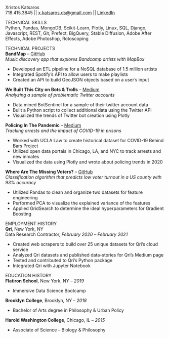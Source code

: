 Xristos Katsaros  
718.415.3845 || [x.katsaros.ds@gmail.com](mailto:x.katsaros@gmail.com) || [LinkedIn](https://www.linkedin.com/in/xristos-katsaros/)

TECHNICAL SKILLS  
Python, Pandas, MongoDB, Scikit-Learn, Plotly, Linux, SQL, Django, Javascript, REST, Git, Prefect, BigQuery, Stable Diffusion, Adobe After Effects, Adobe Photoshop, Rotoscoping

TECHNICAL PROJECTS  
**BandMap** – [GitHub](https://github.com/xxristoskk/bandmap)  
*Music discovery app that explores Bandcamp artists with MapBox*

* Developed an ETL pipeline for a NoSQL database of 1.5 million artists  
* Integrated Spotify’s API to allow users to make playlists  
* Created an API to build GeoJSON objects based on a user’s input

**We Built This City on Bots & Trolls** – [Medium](https://medium.com/qri-io/we-built-this-city-on-bots-trolls-905065758fd4)  
*Analyzing a sample of problematic Twitter accounts*

* Data mined BotSentinel for a sample of their twitter account data  
* Built a Python script to collect additional data using the Twitter API  
* Visualized the trends of Twitter bot creation using Plotly

**Policing In The Pandemic** – [Medium](https://medium.com/qri-io/policing-in-the-pandemic-45448687714b)  
*Tracking arrests and the impact of COVID-19 in prisons*

* Worked with UCLA Law to create historical dataset for COVID-19 Behind Bars Project  
* Utilized open data portals in Chicago, LA, and NYC to track arrests and new inmates  
* Visualized the data using Plotly and wrote about policing trends in 2020

**Where Are The Missing Voters?** – [GitHub](https://github.com/xxristoskk/where-are-missing-voters)  
*Classification algorithm that predicts low voter turnout in a US county with 93% accuracy*

* Utilized Pandas to clean and organize two datasets for feature engineering  
* Performed PCA to visualize the explained variance of the features  
* Applied GridSearch to determine the ideal hyperparameters for Gradient Boosting


EMPLOYMENT HISTORY  
**Qri**, New York, NY  
Data Research Contractor, *February 2020 – February 2021*

* Created web scrapers to build over 25 unique datasets for Qri’s cloud service  
* Analyzed Qri datasets and published data-stories for Qri’s Medium page  
* Tested and contributed to Qri’s Python package  
* Integrated Qri with Jupyter Notebook

EDUCATION HISTORY  
**Flatiron School**, New York, NY *– 2019*

* Immersive Data Science Bootcamp

**Brooklyn College**, Brooklyn, NY – *2018*

* Bachelor of Arts degree in Philosophy & Urban Policy

**Harold Washington College**, Chicago, IL – *2015*

* Associate of Science – Biology & Philosophy